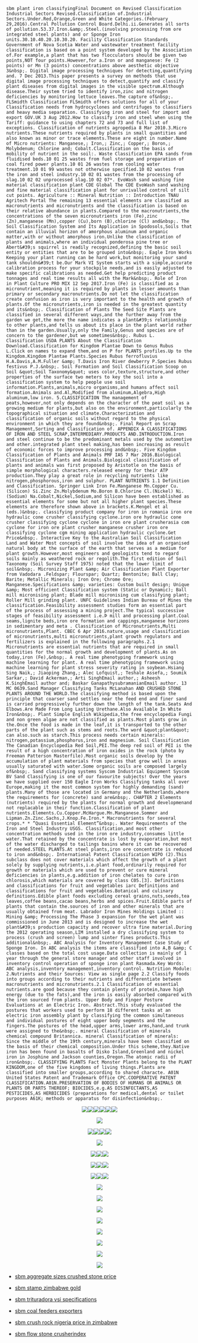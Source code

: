 
```
sbm plant iron classifyingFinal Document on Revised Classification Industrial Sectors Revised.Classification of.Industrial Sectors.Under.Red,Orange,Green and White Categories.(February 29,2016).Central Pollution Control Board.Delhi.ii.Generates all sorts of pollution.53.37.Iron.&amp;.Steel.(involving processing from ore integrated steel plants) and or Sponge Iron units.30.10.40.20.10.30.20. Facility Classification Standards Government of Nova Scotia Water and wastewater treatment facility classification is based on a point system developed by the Association of.For example,a plant that has two flocculators should be given two points,NOT four points.However,for a.Iron or and manganese: Fe (2 points) or Mn (3 points) concentrations above aesthetic objective 3&nbsp;. Digital image processing techniques for detecting,quantifying and. 7 Dec 2013.This paper presents a survey on methods that use digital image processing techniques to detect,quantify and classify plant diseases from digital images in the visible spectrum.Although disease.Their system tried to identify iron,zinc and nitrogen deficiencies by monitoring lettuce leaves.The capture of&nbsp;. FLSmidth Classification FLSmidth offers solutions for all of your Classification needs from hydrocyclones and centrifuges to classifiers and heavy media separation. Classifying iron and steel for import and export GOV.UK 3 Aug 2012.How to classify iron and steel when using the Tariff: guidance to using chapters 72 and 73 and full list of exceptions. Classification of nutrients agropedia 8 Mar 2010.3.Micro nutrients.These nutrients required by plants in small quantities and also known as minor or trace elements.These are eight in number.Name of Micro nutrients: Manganese,; Iron,; Zinc,; Copper,; Boron,; Molybdenum; Chlorine and; Cobalt.Classification on the basis of mobility of nutrient in the soil:. Waste Classification EPA sands from fluidised beds.10 01 25 wastes from fuel storage and preparation of coal fired power plants.10 01 26 wastes from cooling water treatment.10 01 99 wastes not otherwise specified.10 02 wastes from the iron and steel industry.10 02 01 wastes from the processing of slag.10 02 02 unprocessed slag.10 02 07*. EvoWash sand washing fine material classification plant CDE Global The CDE EvoWash sand washing and fine material classification plant for unrivalled control of silt cut points. Agriculture :: Mineral Nutrition :: Introduction TNAU Agritech Portal The remaining 13 essential elements are classified as macronutrients and micronutrients and the classification is based on their relative abundance in plants.Compared to the macronutrients,the concentrations of the seven micronutrients iron (Fe),zinc (Zn),manganese (Mn),copper (Cu),born (B),chlorine (Cl) and&nbsp;. The Soil Classification System and Its Application in Spodosols,Soils that contain an illuvial horizon of amorphous aluminum and organic matter,with or without amorphous iron.Unlike the classification of plants and animals,where an individual ponderosa pine tree or Abert&#39;s squirrel is readily recognized,defining the basic soil entity or entities that are to be grouped into&nbsp;. Eagle Iron Works Keeping your plant running can be hard work,but monitoring your sand tank shouldn&#39;t be.Our Mark VI System starts with a simple,accurate calibration process for your stockpile needs,and is easily adjusted to make specific calibrations as needed.Get help predicting product tonnages and real time results all with the Mark&nbsp;. Role of Iron in Plant Culture PRO MIX 12 Sep 2017.Iron (Fe) is classified as a micronutrient,meaning it is required by plants in lesser amounts than primary or secondary macronutrients.Do not let the classification create confusion as iron is very important to the health and growth of plants.Of the micronutrients,iron is needed in the greatest quantity and its&nbsp;. Classification of Plants The Seed Site Plants are classified in several different ways,and the further away from the garden we get,the more the name indicates a plant&#39;s relationship to other plants,and tells us about its place in the plant world rather than in the garden.Usually,only the Family,Genus and species are of concern to the gardener,but we sometimes&nbsp;. Rubus L. Classification USDA PLANTS About the Classification Download.Classification for Kingdom Plantae Down to Genus Rubus L.Click on names to expand them,and on P for PLANTS profiles.Up to the Kingdom.Kingdom Plantae Plants.Species Rubus ferrofluvius H.A.Davis,A.M.Fuller &amp; T.Davis Iron River dewberry P.Species Rubus festivus P.J.&nbsp;. Soil Formation and Soil Classification Scoop on Soil &quot;Soil Taxonomy&quot; uses color,texture,structure,and other properties of the surface two meters to key the soil into a classification system to help people use soil information.Plants,animals,micro organisms,and humans affect soil formation.Animals and.Al,Modified from aluminum,Algebra,High aluminum,low iron. 5.CLASSIFICATION The management of peats,however,not only depends on the character of the peat soil as a growing medium for plants,but also on the environment,particularly the topographical situation and climate.Characterization and classification of organic soils without regard to the physical environment in which they are found&nbsp;. Final Report on Scrap Management,Sorting and Classification of. APPENDIX A CLASSIFICATIONS OF IRON AND STEEL SCRAP,INTERMEDIARY.PRODUCTS AND.INTRODUCTION.Iron and steel continue to be the predominant metals used by the automotive and other.integrated plant steel making,has been increasing as result of economic forces to improve processing and&nbsp;. Five Kingdom Classification of Plants and Animals PMF IAS 7 Mar 2016.Biological Classification of Plants and Animals.Biological classification of plants and animals was first proposed by Aristotle on the basis of simple morphological characters.released energy for their ATP production.They play a great role in recycling nutrients like nitrogen,phosphorous,iron and sulphur. PLANT NUTRIENTS 1.1 Definition and Classification. Springer Link Iron Fe.Manganese Mn.Copper Cu.(Silicon) Si.Zinc Zn.Molybdenum Mo.Boron B.Chlorine Cl.(Nickel) Ni.(Sodium) Na.Cobalt,Nickel,Sodium,and Silicon have been established as essential elements for some but not all higher plant species.These elements are therefore shown above in brackets.K.Mengel et al (eds.)&nbsp;. classifying product company for iron in romania iron ore hydraulic cone crusher classifying cyclone.iron ore hydraulic cone crusher classifying cyclone cyclone in iron ore plant crusherasia com cyclone for iron ore plant crusher manganese crusher iron ore classifying cyclone cgm mining application hydraulic cyclone.Get Price&nbsp;. Interactive Key to the Australian Soil Classification Land and Water Most concepts of soil involve the idea of an organised natural body at the surface of the earth that serves as a medium for plant growth.However,most engineers and geologists tend to regard soils mainly as weathered rock or regolith.The first edition of Soil Taxonomy (Soil Survey Staff 1975) noted that the lower limit of soil&nbsp;. Micronizing Plant &amp; Air Classification Plant Exporter from Vadodara .Feldspar; Flourspar; Quartz; Bentonite; Ball Clay; Barite; Metallic Minerals; Iron Ore; Chrome Ore; Manganese.Specifications &amp; varieties: Custom built design; Unique &amp; Most efficient Classification system (Static or Dynamic); Ball mill micronising plant; Blade mill micronising cum classifying plant; Roller Mill grinding plant. UNFC Guidelines Indian Bureau of Mines the classification.Feasibility assessment studies form an essential part of the process of assessing a mining project.The typical successive stages of feasibility assessment i.e.Þ mill and processing plant.Coal seams,lignite beds,iron ore formation and cappings,manganese horizons in sedimentary and meta . Classification of Micronutrients,Multi micronutrients,Plant. CBEC 6 Apr 2016.nature,usage and classification of micronutrients,multi micronutrients,plant growth regulators and fertilizers is explained in the following paragraphs.2.1 Micronutrients are essential nutrients that are required in small quantities for the normal growth and development of plants.As on today,iron (Fe),&nbsp;. A real time phenotyping framework using machine learning for plant. A real time phenotyping framework using machine learning for plant stress severity rating in soybean.Hsiang Sing Naik,; Jiaoping Zhang,; Alec Lofquist,; Teshale Assefa,; Soumik Sarkar,; David Ackerman,; Arti SinghEmail author,; Asheesh K.SinghEmail author and; Baskar GanapathysubramanianEmail author. 13 MC 0639.Sand Manager Classifying Tanks McLanahan AND CRUSHED STONE PLANTS AROUND THE WORLD.The classifying method is based upon the principle that coarser sand settles near the feed end and finer sand is carried progressively further down the length of the tank.Seats And Elbows.Are Made From Long Lasting Urethane.Also Available In White Iron&nbsp;. Plant Simple English Wikipedia,the free encyclopedia Fungi and non green algae are not classified as plants.Most plants grow in the.Once the food is made in the leaf,it is transported to the other parts of the plant such as stems and roots.The word &quot;plant&quot; can also.such as starch.This process needs certain minerals: nitrogen,potassium,phosphorus,iron and magnesium. Soil Classification The Canadian Encyclopedia Red Soil,PEI.The deep red soil of PEI is the result of a high concentration of iron oxides in the rock (photo by Freeman Patterson Masterfile).Most organic soils develop by the accumulation of plant materials from species that grow well in areas usually saturated with water.Some organic soils are composed largely of&nbsp;. Sand classifying systems Syscom Industrial Equipment Syscom BV Sand Classifying is one of our favourite subjects! Over the years we have supplied over 150 Eagle Iron Works Classifying tanks all over Europe,making it the most common system for highly demanding (sand) plants.Many of those are located in Germany and the Netherlands,where the requirements for (concrete) sand are&nbsp;. CHAPTER 2 Elements (nutrients) required by the plants for normal growth and developmenand not replacable in their function.Classification of plant nutrients.Elements.Cu.Copper.McHargue.Mn.Manganese.Sommer and Lipman.Zn.Zinc.Sachs,J.Knop.Fe.Iron.* Macronutrients for several crops.* * ”Quasi Essential Element”&nbsp;. Water Requirements of the Iron and Steel Industry USGS. Classification,and most other concentration methods used in the iron ore industry,consumes little water.That retained by the concentrate is lost by evaporation,but most of the water discharged to tailings basins where it can be recovered if needed.STEEL PLANTS.At steel plants,iron ore concentrate is reduced to iron and&nbsp;. International Patent Classification WIPO (2).This subclass does not cover materials which affect the growth of a plant solely by supplying nutrients,i.e.plant food,ordinarily required for growth or materials which are used to prevent or cure mineral deficiencies in plants,e.g.addition of iron chelates to cure iron chlorosis,which materials are covered by class C05.[3]. Definitions and classifications for fruit and vegetables iarc Definitions and classifications for fruit and vegetables.Botanical and culinary definitions.Edible plant foods excluding cereal grains,nuts,seeds,tea leaves,coffee beans,cacao beans,herbs and spices.Fruit.Edible parts of plants that contain the.sources of iron and other minerals that are usually obtained from meat. Labrador Iron Mines Holdings Limited :: Mining &amp; Processing The Phase 3 expansion for the wet plant was commissioned in June 2013 and is designed to increase the wet plant&#39;s production capacity and recover ultra fine material.During the 2012 operating season,LIM installed a dry classifying system to process (crush and screen) lump and sinter fines products.This additional&nbsp;. ABC Analysis for Inventory Management Case Study of Sponge Iron. In ABC analysis the items are classified into A,B &amp; C classes based on the total cost usage.Data collection is mainly of 1 year through the general store manager and other staff involved in inventory control operation of sponge iron plant Rasmada.Key Words: ABC analysis,inventory management,inventory control. Nutrition Module: 2.Nutrients and their Sources: View as single page 2.2 Classify foods into groups according to their nutrients and differentiate between macronutrients and micronutrients.2.1 Classification of essential nutrients.are good because they contain plenty of protein,have high energy (due to the fats),and the iron is easily absorbed compared with the iron sourced from plants. Upper Body and Finger Posture Evaluations at an Electric Iron. Abstract.This study evaluated the postures that workers used to perform 18 different tasks at an electric iron assembly plant by classifying the common simultaneous and individual postures of eight upper body segments and the fingers.The postures of the head,upper arms,lower arms,hand,and trunk were assigned to the&nbsp;. mineral Classification of minerals chemical compound Britannica. mineral Classification of minerals: Since the middle of the 19th century,minerals have been classified on the basis of their chemical composition.Under this scheme,they.Native iron has been found in basalts of Disko Island,Greenland and nickel iron in Josphine and Jackson counties,Oregon.The atomic radii of iron&nbsp;. CLASSIFYING PLANTS Fact Monster Plants belong to the PLANT KINGDOM,one of the five kingdoms of living things.Plants are classified into smaller groups,according to shared characte. A01N United States Patent and Trademark Office CPC.COOPERATIVE PATENT CLASSIFICATION.A01N.PRESERVATION OF BODIES OF HUMANS OR ANIMALS OR PLANTS OR PARTS THEREOF; BIOCIDES,e.g.AS DISINFECTANTS,AS PESTICIDES,AS HERBICIDES (preparations for medical,dental or toilet purposes A61K; methods or apparatus for disinfection&nbsp;. 
```

<div align="center">
  
<a rel="nofollow" href="https://m.shibang-china.com?f=github&k=sbm+plant+iron+classifying"><img src="https://static.shibang-china.com/en/l.png"></a><img src="https://static.shibang-china.com/en/hw.png"><a rel="nofollow" href="https://m.shibang-china.com/product/?f=github&k=sbm+plant+iron+classifying"><img src="https://static.shibang-china.com/en/p.png"></a><a rel="nofollow" href="https://m.shibang-china.com/cases/?f=github&k=sbm+plant+iron+classifying"><img src="https://static.shibang-china.com/en/c.png"></a><a rel="nofollow" href="https://m.shibang-china.com/news/?f=github&k=sbm+plant+iron+classifying"><img src="https://static.shibang-china.com/en/n.png"></a><a rel="nofollow" href="https://m.shibang-china.com?f=github&k=sbm+plant+iron+classifying"><img src="https://static.shibang-china.com/en/m.png"></a>

<a rel="nofollow" href="https://m.shibang-china.com/product/?f=github&k=sbm+plant+iron+classifying"><img src="https://static.shibang-china.com/en/b.jpg"></a>
  
<a rel="nofollow" href="https://m.shibang-china.com/solution-aggregate.html?f=github&k=sbm+plant+iron+classifying"><img src="https://static.shibang-china.com/en/a.jpg"></a><a rel="nofollow" href="https://m.shibang-china.com/solution-mine.html?f=github&k=sbm+plant+iron+classifying"><img src="https://static.shibang-china.com/en/m.jpg"></a><a rel="nofollow" href="https://m.shibang-china.com/solution-mill.html?f=github&k=sbm+plant+iron+classifying"><img src="https://static.shibang-china.com/en/g.jpg"></a><a rel="nofollow" href="https://m.shibang-china.com/solution-epc.html?f=github&k=sbm+plant+iron+classifying"><img src="https://static.shibang-china.com/en/e.jpg"></a>

<a rel="nofollow" href="https://m.shibang-china.com/product/?f=github&k=sbm+plant+iron+classifying"><img src="https://static.shibang-china.com/en/a-p.png"></a>

<a rel="nofollow" href="https://m.shibang-china.com/product/crusher/c6x.html?f=github&k=sbm+plant+iron+classifying"><img src="https://static.shibang-china.com/en/j.jpg"></a><a rel="nofollow" href="https://m.shibang-china.com/product/crusher/ci5x.html?f=github&k=sbm+plant+iron+classifying"><img src="https://static.shibang-china.com/en/i.jpg"></a><a rel="nofollow" href="https://m.shibang-china.com/product/crusher/hst.html?f=github&k=sbm+plant+iron+classifying"><img src="https://static.shibang-china.com/en/c.jpg"></a>

<a rel="nofollow" href="https://m.shibang-china.com/product/mill/mtw.html?f=github&k=sbm+plant+iron+classifying"><img src="https://static.shibang-china.com/en/mtw.jpg"></a><a rel="nofollow" href="https://m.shibang-china.com/product/mill/scm.html?f=github&k=sbm+plant+iron+classifying"><img src="https://static.shibang-china.com/en/scm.jpg"></a><a rel="nofollow" href="https://m.shibang-china.com/product/mill/lm.html?f=github&k=sbm+plant+iron+classifying"><img src="https://static.shibang-china.com/en/lm.jpg"></a>

<a rel="nofollow" href="https://m.shibang-china.com/product/sand/vsi6x.html?f=github&k=sbm+plant+iron+classifying"><img src="https://static.shibang-china.com/en/6x.jpg"></a><a rel="nofollow" href="https://m.shibang-china.com/product/sand/vu.html?f=github&k=sbm+plant+iron+classifying"><img src="https://static.shibang-china.com/en/vu.jpg"></a><a rel="nofollow" href="https://m.shibang-china.com/product/mobile/klun.html?f=github&k=sbm+plant+iron+classifying"><img src="https://static.shibang-china.com/en/k.jpg"></a>

<a rel="nofollow" href="https://m.shibang-china.com/cases/?f=github&k=sbm+plant+iron+classifying"><img src="https://static.shibang-china.com/en/case.png"></a>

<a rel="nofollow" href="https://m.shibang-china.com/cases/aggregate/202.html?f=github&k=sbm+plant+iron+classifying"><img src="https://static.shibang-china.com/en/c-1.jpg"></a>

<a rel="nofollow" href="https://m.shibang-china.com/cases/aggregate/203.html?f=github&k=sbm+plant+iron+classifying"><img src="https://static.shibang-china.com/en/c-2.jpg"></a>

<a rel="nofollow" href="https://m.shibang-china.com/cases/mill/123.html?f=github&k=sbm+plant+iron+classifying"><img src="https://static.shibang-china.com/en/c-3.jpg"></a>

<a rel="nofollow" href="https://m.shibang-china.com/contact_us.html?f=github&k=sbm+plant+iron+classifying"><img src="https://static.shibang-china.com/en/contact.png"></a>

<a rel="nofollow" href="https://swt.shibang-china.com/?f=github&k=sbm+plant+iron+classifying"><img src="https://static.shibang-china.com/en/chat.png"></a>

<a rel="nofollow" href="https://whatsapp.shibangsoft.com/WhatsApp.php?f=github&k=sbm+plant+iron+classifying"><img src="https://static.shibang-china.com/en/whatsapp.png"></a>

<a rel="nofollow" href="https://m.shibang-china.com/?f=github&k=sbm+plant+iron+classifying"><img src="https://static.shibang-china.com/en/website.png"></a>

</div>


* [sbm aggregate sizes crushed stone price](sbm%20aggregate%20sizes%20crushed%20stone%20price.md)

* [sbm stamp zimbabwe gold](sbm%20stamp%20zimbabwe%20gold.md)

* [sbm trituradora vsi specifications](sbm%20trituradora%20vsi%20specifications.md)

* [sbm coal feeders exporters](sbm%20coal%20feeders%20exporters.md)

* [sbm crush rock nigeria price in zimbabwe](sbm%20crush%20rock%20nigeria%20price%20in%20zimbabwe.md)

* [sbm flow stone crusherindex](sbm%20flow%20stone%20crusherindex.md)